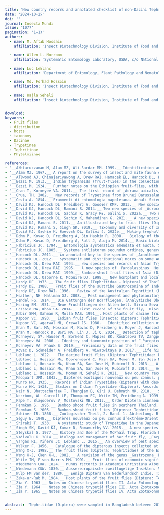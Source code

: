 ```yaml
---
title: 'New country records and annotated checklist of non-Dacini Tephritidae (Diptera) in Bangladesh'
date: '2024-10-25'
doi: ''
journal: Insecta Mundi
issue: '1077'
pagination: '1–13'
authors:
  - name: M. Aftab Hossain
    affiliation: 'Insect Biotechnology Division, Institute of Food and Radiation Biology, Bangladesh Atomic Energy Commission, Dhaka-1349, Bangladesh'

  - name: Allen L. Norrbom
    affiliation: 'Systematic Entomology Laboratory, USDA, c/o National Museum of Natural History, Washington, DC 20560, USA'

  - name: Luc Leblanc
    affiliation: 'Department of Entomology, Plant Pathology and Nematology (EPPN), University of Idaho, 875 Perimeter Drive MS 2329, Moscow, Idaho, USA'

  - name: Md. Forhad Hossain
    affiliation: 'Insect Biotechnology Division, Institute of Food and Radiation Biology, Bangladesh Atomic Energy Commission, Dhaka-1349, Bangladesh'

  - name: Kajla Seheli
    affiliation: 'Insect Biotechnology Division, Institute of Food and Radiation Biology, Bangladesh Atomic Energy Commission, Dhaka-1349, Bangladesh'
    

download: 
keywords:
  - Fruit flies 
  - distribution
  - hosts
  - taxonomy
  - Dacinae
  - Trypetinae
  - Tephritinae
  - Phytalmiinae
  
references:
- '__Akhtaruzzaman M, Alam MZ, Ali-Sardar MM. 1999.__ Identification and distribution of fruit flies infesting cucurbits in Bangladesh. Bangladesh Journal of Entomology 9: 93–101.'
- '__Alam MZ. 1967.__ A report on the survey of insect and mite fauna of East Pakistan. East Pakistan Agricultural Research Institute; Dhaka, Bangladesh. 151 p.'
- '__Allwood AJ, Chinajariyawong A, Drew RAI, Hamacek EL, Hancock DL, Hengsawad C, Jipanin JC, Jirasurat M, Kong Krong C, Kritsaeneepaiboon S, Leong CTS, Vijaysegaran S. 1999.__ Host plant records for fruit flies (Diptera: Tephritidae) in South East Asia. Raffles Bulletin of Zoology. Supplement 7: 1–92.'
- '__Bezzi M. 1913.__ Indian trypaneids (fruit-flies) in the collection of the Indian Museum, Calcutta. Memoirs of the Indian Museum 3: 53–175.'
- '__Bezzi M. 1924.__ Further notes on the Ethiopian fruit-flies, with keys to all the known genera and species (concl.). Bulletin of Entomological Research 15: 121–155. https://doi.org/10.1017/S0007485300031503'
- '__Chan T, Korneyev VA. 2011.__ The first record of _Adrama apicalis_ Shiraki from Hainan, with notes on its behavior. Ukrainska Entomofaunistika 2: 30.'
- '__Chua, TH. 2002.__ New records of Trypetinae from Brunei Darussalam (Diptera: Tephritidae). Malayan Nature Journal 56: 43–48.'
- '__Costa A. 1854.__ Frammenti di entomologia napoletana. Annali Scientifici (Napoli) 1: 69–91.'
- '__David KJ, Hancock DL, Freidberg A, Goodger KMF. 2013.__ New species and records of _Euphranta_ Loew and other Adramini (Diptera: Tephritidae: Trypetinae) from south and southeast Asia. Zootaxa 3635: 439–458. https://doi.org/10.11646/ zootaxa.3635.4.6'
- '__David KJ, Hancock DL, Ramani S. 2014.__ Two new species of _Acroceratitis_ Hendel (Diptera: Tephritidae) and an updated key for the species from India. Zootaxa 3895: 411–418. https://doi.org/10.11646/zootaxa.3895.1.10'
- '__David KJ, Hancock DL, Sachin K, Gracy RG, Salini S. 2022a.__ Two new species of _Platensina_ Enderlein (Diptera, Tephritidae, Tephritinae, Dithrycini) from India. ZooKeys 1092: 123–146. https://doi.org/10.3897/zookeys.1092.80645'
- '__David KJ, Hancock DL, Sachin K, Mahendiran G. 2021.__ A new species, new postabdominal descriptions and a new synonymy in _Euphranta_ Loew (Diptera: Tephritidae: Trypetinae: Adramini). Zootaxa 5057: 87–98. https://doi.org/10.11646/ zootaxa.5057.1.5'
- '__David KJ, Ramani S. 2011.__ An illustrated key to fruit flies (Diptera: Tephritidae) from Peninsular India and the Andaman and Nicobar Islands. Zootaxa 3021: 1–31. https://doi.org/10.11646/zootaxa.3021.1.1'
- '__David KJ, Ramani S, Singh SK. 2019.__ Taxonomy and diversity of Indian fruit flies (Diptera: Tephritidae). Chapter 17. In: Ramani S, Mohanraj P, Yeshwanth HM (eds.). Indian insects. Diversity and science. CRC Press; Boca Raton, Florida, USA. 472 p.'
- '__David KJ, Sachin K, Hancock DL, Salini S. 2022b.__ Mating trophallaxis in _Diarrhegma modestum_ (Fabricius) (Diptera: Tephritidae: Phytalmiinae). Indian Entomologist 3 (1): 27–28.'
- '__Dohm P, Kovac D, Freidberg A, Bin Hashim R. 2008.__ Biology of the Oriental bamboo-inhabiting fly _Felderimyia gombakensis_ and observations on mating trophallaxis in _Felderimyia_ (Insecta, Diptera, Tephritidae, Phytalmiinae, Acanthonevrini). Senckenbergiana Biologica 88: 311–318.'
- '__Dohm P, Kovac D, Freidberg A, Rull J, Aluja M. 2014.__ Basic biology and host use patterns of tephritid flies (Phytalmiinae: Acanthonevrini, Dacinae: Gastrozonini) breeding in bamboo (Poaceae: Bambusoidea). Annals of the Entomological Society of America 107: 184–203. https://doi.org/10.1603/AN13083'
- '__Fabricius JC. 1794.__ Entomologia systematica emendata et aucta. Secundum classes, ordines, genera, species, adjectis synonimis, locis, observationibus, descriptionibus. Tome 4. C.G. Proft, Copenhagen, Denmark. 472 p.'
- '__Fabricius JC. 1805.__ Systema antliatorum secundum ordines, genera, species, adiectis synonymis, locis, observationibus, descriptionibus. Reichard; Brunswick, Germany. 373 p.'
- '__Hancock DL. 2011.__ An annotated key to the species of _Acanthonevra_ Macquart and allied genera (Diptera: Tephritidae: Acanthonevrini). Australian Entomologist 38: 109–128.'
- '__Hancock DL. 2012.__ Systematic and distributional notes on some Australasian and African species of _Platensina_ Enderlein and _Dicheniotes_ Munro (Diptera: Tephritidae: Tephritinae), with description of a new species of _Dicheniotes_ from Kenya. Australian Entomologist 39: 305–320.'
- '__Hancock DL, Drew RAI. 1994.__ New species and records of Asian Trypetinae (Diptera: Tephritidae). Raffles Bulletin of Zoology 42: 555–591.'
- '__Hancock DL, Drew RAI. 1995.__ A new species of _Pardalaspinus_ Hering (Diptera: Tephritidae) from Peninsular Malaysia. Malaysian Journal of Science 16A: 61–62.'
- '__Hancock DL, Drew RAI. 1999.__ Bamboo-shoot fruit flies of Asia (Diptera: Tephritidae: Ceratitidinae). Journal of Natural History 33: 633–775. https://doi.org/10.1080/002229399300164__Hancock DL, McGuire DJ. 2002.__ New species and records of non-dacine fruit flies (Insecta: Diptera: Tephritidae) from south and southeast Asia. Steenstrupia (2001) 27: 1–17.'
- '__Hancock DL, Osborne R, McGuire DJ. 1998.__ New hostplant and locality records for Ceratitidinae and Trypetinae in Northern Queensland (Diptera: Tephritidae). General and Applied Entomology 28: 21–27.'
- '__Hardy DE. 1973.__ The fruit flies (Tephritidae - Diptera) of Thailand and bordering countries. Pacific Insects Monograph 31: 1–353.'
- '__Hardy DE. 1988.__ Fruit flies of the subtribe Gastrozonina of Indonesia, New Guinea and the Bismarck and Solomon Islands (Diptera, Tephritidae, Trypetinae, Acanthonevrini). Zoologica Scripta 17: 77–121. https://doi.org/10.1111/j.1463-6409.1988. tb00088.x'
- '__Hardy DE, Drew RAI. 1996.__ Review of the Australian Tephritini (Diptera: Tephritidae). Invertebrate Taxonomy 10: 213– 405. https://doi.org/10.1071/IT9960213'
- '__Heather, NH, Hallman GJ. 2008.__ Pest management and phytosanitary trade barriers. CAB International; Oxfordshire, United Kingdom. 257 p.'
- '__Hendel FG. 1914.__ Die Gattungen der Bohrfliegen. (Analytische Übersicht aller bisher bekannten Gattungen der Tephritinae.). Wiener Entomologische Zeitung 33: 73–98.'
- '__Hering EM. 1951.__ Neue Fruchtfliegen der Alten Welt. Siruna Seva 7: 1–16.'
- '__Hossain MA, Khan SA. 2014.__ First record of the fruit fly, _Diarrhegma modestum_ (Fabricius) (Diptera: Tephritidae) from Bangladesh. Bangladesh Journal of Zoology (2013) 41: 265–267. https://doi.org/10.3329/bjz.v41i2.23330'
- '__Kabir SMH, Rahman R, Molla MAS. 1991__. Host plants of dacine fruit flies (Diptera: Tephritidae) of Bangladesh. Bangladesh Journal of Entomology 1: 69–75.'
- '__Kapoor VC. 1993.__ Indian fruit flies (Insecta: Diptera: Tephritidae). International Science Publisher; New York, USA. 228 p.'
- '__Kapoor VC, Agarwal ML, Grewal JS. 1980.__ Identified collection of fruit flies in National Pusa Collection (Delhi). Bulletin of Entomology (1976) 17: 1–15.'
- '__Khan M, Bari MA, Hossain M, Kovac D, Freidberg A, Royer J, Hancock DL. 2017.__ A preliminary survey of bamboo-shoot fruit flies (Diptera: Tephritidae: Acanthonevrini, Gastrozonini), with four new records from Bangladesh. Academic Journal of Entomology 10: 1–4.'
- '__Khan M, Hancock D, Bari MA, Lin J, Ji Q. 2024.__ Detection of tephritid fruit flies using food attractants baited trap in Bangladesh. Academic Journal of Entomology 17: 1–6.'
- '__Korneyev, SV, Hauser M, Borkent C, Maples BK, Roubtsova TV, Zangpo T, Dorji S, Chophel S, Dorji N, Tsomo, Dendup U, Dawa K, Dorji L, Mani Dhimal C, Kinley R, Dorji U, Dema Y, Korneyev VA, Gaimari SD. 2023.__ The fruit flies (Diptera, Tephritidae) in Bhutan: new faunistic records and compendium of fauna. Zoodiversity 57: 93–124. https:// doi.org/10.15407/zoo2023.02.093'
- '__Korneyev VA. 2006__. Identity and taxonomic position of “_Parepicerella_” _soalia_ (Diptera, Tephritidae) previously attributed to Pyrgotidae. Vestnik Zoologii 40: 256.'
- '__Korneyev VA, Phauk S. 2019.__ Preliminary data on the fruit flies (Diptera: Tephritidae) of Cambodia. Cambodian Journal of Natural History 2019: 85–97.'
- '__Kovac D, Schneider A, Freidberg A, Wiwatwitaya D. 2017.__ Life history and description of the larva of _Acrotaeniostola spiralis_ (Diptera: Tephritidae: Dacinae: Gastrozonini), an Oriental fruit fly inhabiting bamboo twigs. Raffles Bulletin of Zoology 65: 154–167.'
- '__Leblanc L. 2022.__ The dacine fruit flies (Diptera: Tephritidae: Dacini) of Oceania. Insecta Mundi 948: 1–167.'
- '__Leblanc L, Hossain MA, Doorenweerd C, Khan SA, Momen M, San Jose M, Rubinoff D. 2019.__ Six years of fruit fly surveys in Bangladesh: a new species, 33 new country records and recent discovery of the highly invasive _Bactrocera carambolae_ (Diptera, Tephritidae). Zookeys 876: 87–109. https://doi.org/10.3897/zookeys.876.38096'
- '__Leblanc L, Hossain MA, Khan SA, San Jose M, Rubinoff D. 2013.__ A preliminary survey of the fruit flies (Diptera: Tephritidae: Dacinae) of Bangladesh. Proceedings of the Hawaiian Entomological Society 45: 51–58.'
- '__Leblanc L, Hossain MA, Khan SA, San Jose M, Rubinoff D. 2014.__ Additions to the fruit fly fauna (Diptera: Tephritidae: Dacinae) of Bangladesh, with a key to the species. Proceedings of the Hawaiian Entomological Society 46: 31–40.'
- '__Leblanc L, Hossain MA, Momen M, Seheli K. 2021.__ New country records, annotated checklist and key to the Dacine fruit flies (Diptera: Tephritidae: Dacinae: Dacini) of Bangladesh. Insecta Mundi 880: 1–56.'
- '__Macquart JPM. 1843.__ Diptères exotiques nouveaux ou peu connus. p. 162–460. In: Mémoires de la Société Royale des Sciences, de l’Agriculture et des Arts de Lille. Année 1842. 523 p.'
- '__Munro HK. 1935.__ Records of Indian Trypetidae (Diptera) with descriptions of some apparently new species. Records of the Indian Museum 37: 15–27.'
- '__Munro HK. 1938.__ Studies on Indian Trypetidae (Diptera). Records of the Indian Museum 40: 21–37.'
- '__Nair N, Bhattacharjee T, Thangjam B, Giri U, Debnath MR. 2018.__ Species diversity of dacine fruit flies (Diptera: Tephritidae: Dacinae: Dacini) in Tripura, N.E. India. Journal of Entomology and Zoology Studies 6: 297–302. __Namin SM, Korneyev VA. 2018.__ An annotated checklist of fruit flies (Diptera: Tephritidae) of Iran. Zootaxa 4369: 377–405. https://doi.org/10.11646/zootaxa.4369.3.5'
- '__Norrbom, AL, Carroll LE, Thompson FC, White IM, Freidberg A. 1999.__ Systematic database of names. p. 65–251. In: Thompson FC (ed.). Fruit fly expert identification system and systematic information database. Myia (1998) 9: 1–524.'
- '__Pape T, Blagoderov V, Mostovski MB. 2011.__ Order Diptera Linnaeus (1758). p. 222–229. In: Zhang ZQ (ed). Animal biodiversity: An outline of higher-level classification and survey of taxonomic richness. Zootaxa 3148. 1–237.'
- '__Permkam S. 1995.__ Bamboo shoot fruit flies in southern Thailand. Songklanakarin Journal of Science and Technology 17: 229–238.'
- '__Permkam S. 2005.__ Bamboo-shoot fruit flies (Diptera: Tephritidae) of southern Thailand. Songklanakarin Journal of Science and Technology 27: 223–237.'
- '__Schiner IR. 1868.__ Zoologischer Theil, 2. Band. 1. Abtheilung. B. Diptera. In: “Reise der Österrcichischen fregatte novara urn die erde”. B.K. Gerold’s Sohn; Vienna, Austria. 388 p.'
- '__Séguy E. 1948.__ Diptères nouveaux ou peu connus d’extrême-Orient. Notes d’Entomologie Chinoise 12: 153–172.'
- '__Shiraki T. 1933.__ A systematic study of Trypetidae in the Japanese Empire. Memoirs of the Faculty of Science and Agriculture, Taihoku Imperial University 8 (Entomol. 2): 1–509.'
- '__Singh SK, David KJ, Kumar D, Ramamurthy VV. 2015.__ A new species of _Magnimyiolia_ Shiraki (Diptera: Tephritidae: Trypetinae) and new records of Acanthonevrini from India. Zootaxa 3949: 129–134. https://doi.org/10.11646/zootaxa.3949.1.7'
- '__Steyskal G. 1977.__ History and Use of the McPhail Trap. Florida Entomologist 60: 11–16.'
- '__Vadivelu K. 2014.__ Biology and management of ber fruit fly, _Carpomyia vesuviana_ Costa (Diptera: Tephritidae): A review. African Journal of Agricultural Research 9: 1310–1317.'
- '__Vargas RI, Piñero JC, Leblanc L. 2015.__ An overview of pest species of _Bactrocera_ fruit flies (Diptera: Tephritidae) and the integration of biopesticides with other biological approaches for their management with a focus on the Pacific region. Insects 6: 297–318. https://doi.org/10.3390/insects6020297'
- '__Walker F. 1856.__ Catalogue of the dipterous insects collected at Sarawak, Borneo, by Mr. A.R. Wallace, with descriptions of new species. Journal of Proceedings of the Linnean Society. Zoology. London 1: 105–136.'
- '__Wang X-J. 1998.__ The fruit flies (Diptera: Tephritidae) of the East Asian region. Acta Zootaxonomica Sinica (1996) 21 (supplement): 1–419.'
- '__Wang X-J, Chen X-L. 2002.__ A revision of the genus _Gastrozona_ Bezzi from China (Diptera: Tephritidae). Acta Entomologica Sinica 45: 507–515.'
- '__White IM, Elson-Harris MM. 1992.__ Fruit flies of economic significance: their identification and bionomics. CAB International; Wallingford, United Kingdom. 601 p.'
- '__Wiedemann CRW. 1824.__ Munus rectoris in Academia Christiana Albertina aditurus analecta entomologica ex Museo Regio Havniensi: maxime congesta profert iconibusque illustrat. Kiliae. 60 p.'
- '__Wiedemann CRW. 1830.__ Aussereuropaische zweiflugelige Insekten. Vol. 2. Schulz; Hamm, Germany. 684 p.'
- '__Wulp FM van der. 1880.__ Eenige Diptera van Nederlandsch Indie. Tijdschrift voor Entomologie (1879–1880) 23: 155–194.'
- '__Zaka-ur-Rab M. 1984.__ Host plants of the fruit flies (Diptera: Tephritidae) of the Indian sub-continent, exclusive of the sub-family Dacinae. Journal of the Bombay Natural History Society 81: 99–104.'
- '__Zia Y. 1963.__ Notes on Chinese trypetid flies II. Acta Entomologica Sinica 12: 631–648.'
- '__Zia Y. 1964.__ Notes on Chinese trypetid flies III. Acta Zootaxonomica Sinica 1: 42–54.'
- '__Zia Y. 1965.__ Notes on Chinese trypetid flies IV. Acta Zootaxonomica Sinica 2: 211–217.'


abstract: 'Tephritidae (Diptera) were sampled in Bangladesh between 2019 and 2023 by hand-collecting on bamboo shoots and using traps separately baited with 2-component BioLure (ammonium acetate and putrescine) or torula yeast. We report here results of our surveys that yielded 1,907 specimens of 20 species belonging to subfamilies or tribes other than Dacini. New species occurrence records for Bangladesh include *Acroceratitis bimacula* Hardy, *A. parastriata* David and Hancock, *Galbifascia soalia* (Séguy), and *Xanthorrachis annandalei* Bezzi (Dacinae, Gastrozonini), *Felderimyia fuscipennis* Hendel, *Ptilona conformis* Zia, and *Tritaeniopteron tetraspilotum* Hardy (Phytalminae, Acanthonevrini), *Adrama apicalis* Shiraki, *Euphranta flavothoracica* (David, Hancock and Sachin), and an undescribed species of *Euphranta* (Trypetinae, Adramini), *Callistomyia pavonina* Bezzi (Trypetinae, Callistomyiini), and *Philophylla fossata* (Fabricius) (Trypetinae, Trypetini). Additional records of *Acroceratitis ceratitina* (Bezzi), *Gastrozona fasciventris* (Macquart), and *G. soror* (Schiner) (Dacinae, Gastrozonini), *Diarrhegma modestum* (Fabricius), *Rioxoptilona dunlopi* (Wulp), and *R. vaga* (Wiedemann) (Phytalminae, Acanthonevrini), and *Dimeringophrys pallidipennis* Hardy and *Euphranta cassiae* (Munro) (Trypetinae, Adramini), previously known in Bangladesh, also are reported. We provide an annotated checklist of the 31 species of Tephritidae other than Dacini now known to occur in Bangladesh.'
---
```

